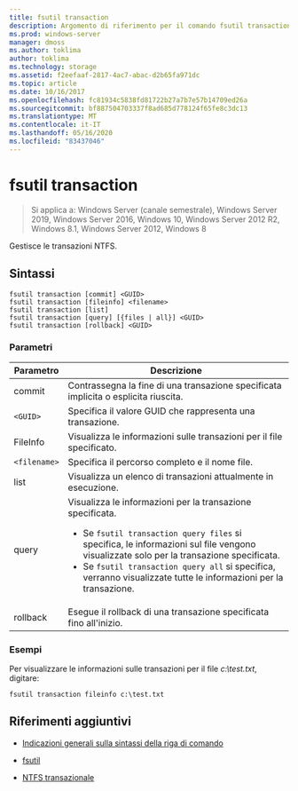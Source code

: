 ```yaml
---
title: fsutil transaction
description: Argomento di riferimento per il comando fsutil transaction, che gestisce le transazioni NTFS.
ms.prod: windows-server
manager: dmoss
ms.author: toklima
author: toklima
ms.technology: storage
ms.assetid: f2eefaaf-2817-4ac7-abac-d2b65fa971dc
ms.topic: article
ms.date: 10/16/2017
ms.openlocfilehash: fc81934c5838fd81722b27a7b7e57b14709ed26a
ms.sourcegitcommit: bf887504703337f8ad685d778124f65fe8c3dc13
ms.translationtype: MT
ms.contentlocale: it-IT
ms.lasthandoff: 05/16/2020
ms.locfileid: "83437046"
---
```

# <a name="fsutil-transaction"></a>fsutil transaction

> Si applica a: Windows Server (canale semestrale), Windows Server 2019, Windows Server 2016, Windows 10, Windows Server 2012 R2, Windows 8.1, Windows Server 2012, Windows 8

Gestisce le transazioni NTFS.

## <a name="syntax"></a>Sintassi

```
fsutil transaction [commit] <GUID>
fsutil transaction [fileinfo] <filename>
fsutil transaction [list]
fsutil transaction [query] [{files | all}] <GUID>
fsutil transaction [rollback] <GUID>
```

### <a name="parameters"></a>Parametri

| Parametro | Descrizione |
| --------- | ----------- |
| commit | Contrassegna la fine di una transazione specificata implicita o esplicita riuscita. |
| `<GUID>` | Specifica il valore GUID che rappresenta una transazione. |
| FileInfo  | Visualizza le informazioni sulle transazioni per il file specificato. |
| `<filename>` | Specifica il percorso completo e il nome file. |
| list | Visualizza un elenco di transazioni attualmente in esecuzione. |
| query | Visualizza le informazioni per la transazione specificata.<ul><li>Se `fsutil transaction query files` si specifica, le informazioni sul file vengono visualizzate solo per la transazione specificata.</li><li>Se `fsutil transaction query all` si specifica, verranno visualizzate tutte le informazioni per la transazione.</li></ul> |
| rollback | Esegue il rollback di una transazione specificata fino all'inizio. |

### <a name="examples"></a>Esempi

Per visualizzare le informazioni sulle transazioni per il file *c:\test.txt*, digitare:

```
fsutil transaction fileinfo c:\test.txt
```

## <a name="additional-references"></a>Riferimenti aggiuntivi

- [Indicazioni generali sulla sintassi della riga di comando](command-line-syntax-key.md)

- [fsutil](fsutil.md)

- [NTFS transazionale](https://docs.microsoft.com/previous-versions/windows/it-pro/windows-server-2008-R2-and-2008/cc730726(v=ws.10))
